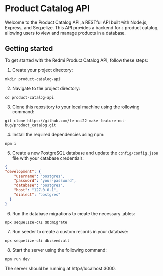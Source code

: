 # Product Catalog API

Welcome to the Product Catalog API, a RESTful API built with Node.js, Express, and Sequelize. This API provides a backend for a product catalog, allowing users to view and manage products in a database.

## Getting started

To get started with the Redmi Product Catalog API, follow these steps:

1. Create your project directory:

```
mkdir product-catalog-api
```


2. Navigate to the project directory:

```
cd product-catalog-api
```

3. Clone this repository to your local machine using the following command:

```
git clone https://github.com/fe-oct22-make-feature-not-bug/product_catalog.git
```

4. Install the required dependencies using npm:

```
npm i
```

5. Create a new PostgreSQL database and update the `config/config.json` file with your database credentials:

```json
{
"development": {
    "username": "postgres",
    "password": "your-password",
    "database": "postgres",
    "host": "127.0.0.1",
    "dialect": "postgres"
  }
}
```

6. Run the database migrations to create the necessary tables:

```
npx sequelize-cli db:migrate
```

7. Run seeder to create a custom records in your database:

```
npx sequelize-cli db:seed:all
```

8. Start the server using the following command:

```
npm run dev
```

The server should be running at http://localhost:3000.
